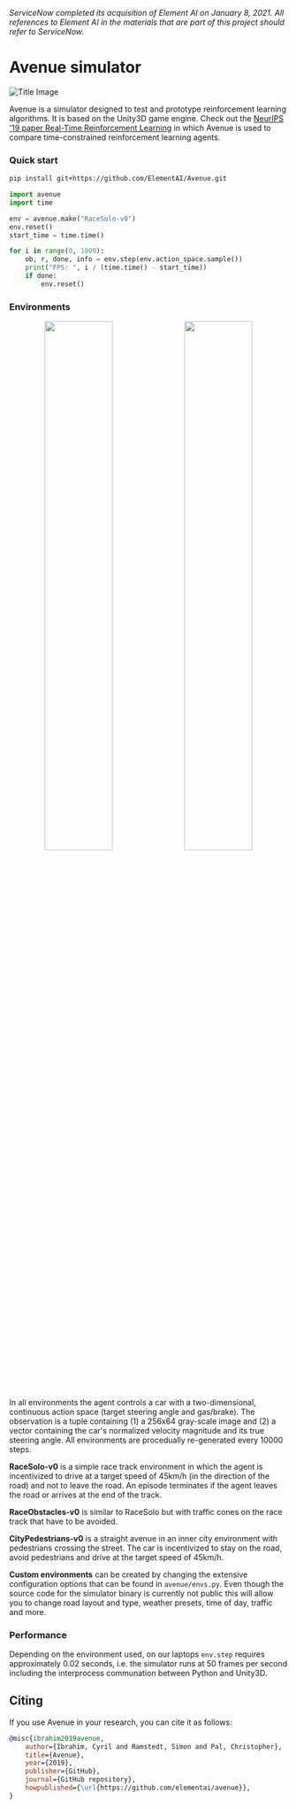 *ServiceNow completed its acquisition of Element AI on January 8, 2021. All references to Element AI in the materials that are part of this project should refer to ServiceNow.*

# Avenue simulator

![Title Image](resources/head_2.png)

Avenue is a simulator designed to test and prototype reinforcement learning algorithms. It is based on the Unity3D game engine. Check out the [NeurIPS '19 paper Real-Time Reinforcement Learning](https://github.com/rmst/rtrl) in which Avenue is used to compare time-constrained reinforcement learning agents.

### Quick start

```bash
pip install git+https://github.com/ElementAI/Avenue.git 
```

```python
import avenue
import time

env = avenue.make("RaceSolo-v0")
env.reset()
start_time = time.time()

for i in range(0, 1000):
    ob, r, done, info = env.step(env.action_space.sample())
    print("FPS: ", i / (time.time() - start_time))
    if done:
        env.reset()
```

### Environments
<p align="center">
  <img src="/resources/race_solo.jpg" width=49.5% />
  <img src="/resources/city_pedestrians.jpg" width=49.5% /> 
</p>

In all environments the agent controls a car with a two-dimensional, continuous action space (target steering angle and gas/brake). The observation is a tuple containing (1) a 256x64 gray-scale image and (2) a vector containing the car's normalized velocity magnitude and its true steering angle. All environments are procedually re-generated every 10000 steps.

**RaceSolo-v0** is a simple race track environment in which the agent is incentivized to drive at a target speed of 45km/h (in the direction of the road) and not to leave the road. An episode terminates if the agent leaves the road or arrives at the end of the track.

**RaceObstacles-v0** is similar to RaceSolo but with traffic cones on the race track that have to be avoided. 

**CityPedestrians-v0** is a straight avenue in an inner city environment with pedestrians crossing the street. The car is incentivized to stay on the road, avoid pedestrians and drive at the target speed of 45km/h. 

**Custom environments**  can be created by changing the extensive configuration options that can be found in `avenue/envs.py`. Even though the source code for the simulator binary is currently not public this will allow you to change road layout and type, weather presets, time of day, traffic and more.

### Performance
Depending on the environment used, on our laptops `env.step` requires approximately 0.02 seconds, i.e. the simulator runs at 50 frames per second including the interprocess communation between Python and Unity3D.


## Citing
If you use Avenue in your research, you can cite it as follows:
```bibtex
@misc{ibrahim2019avenue,
    author={Ibrahim, Cyril and Ramstedt, Simon and Pal, Christopher},
    title={Avenue},
    year={2019},
    publisher={GitHub},
    journal={GitHub repository},
    howpublished={\url{https://github.com/elementai/avenue}},
}
```

